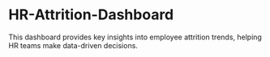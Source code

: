 # HR-Attrition-Dashboard
This dashboard provides key insights into employee attrition trends, helping HR teams make data-driven decisions.
